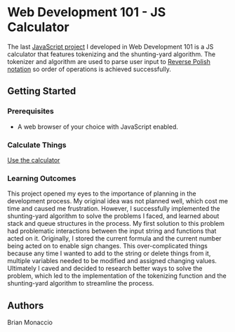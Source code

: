 # Web Development 101 - JS Calculator
The last [JavaScript project](https://www.theodinproject.com/courses/web-development-101/lessons/calculator) I developed in Web Development 101 is a JS calculator that features tokenizing and the shunting-yard algorithm. The tokenizer and algorithm are used to parse user input to [Reverse Polish notation](https://en.wikipedia.org/wiki/Reverse_Polish_notation) so order of operations is achieved successfully.
## Getting Started
### Prerequisites
- A web browser of your choice with JavaScript enabled.
### Calculate Things
[Use the calculator](https://learnsometing.github.io/odin-project-calculator/) 
### Learning Outcomes
This project opened my eyes to the importance of planning in the development process. My original idea was not planned well, which cost me time and caused me frustration. However, I successfully implemented the shunting-yard algorithm to solve the problems I faced, and learned about stack and queue structures in the process. My first solution to this problem had problematic interactions between the input string and functions that acted on it. Originally, I stored the current formula and the current number being acted on to enable sign changes. This over-complicated things because any time I wanted to add to the string or delete things from it, multiple variables needed to be modified and assigned changing values. Ultimately I caved and decided to research better ways to solve the problem, which led to the implementation of the tokenizing function and the shunting-yard algorithm to streamline the process.  
## Authors
Brian Monaccio
